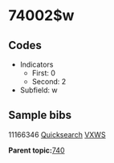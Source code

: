 # 74002$w

## Codes

-   Indicators
    -   First: 0
    -   Second: 2
-   Subfield: w

## Sample bibs

11166346 [Quicksearch](https://search.library.yale.edu/catalog/11166346) [VXWS](http://prodorbis.library.yale.edu:7014/vxws/GetHoldingsService?bibId=11166346)

**Parent topic:**[740](../../tags/740/740.md)

